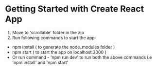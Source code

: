 # Getting Started with Create React App

1. Move to 'scrollable' folder in the zip
2. Run following commands to start the app-
* npm install ( to generate the node_modules folder )
* npm start ( to start the app on localhost:3000 )
* Or run command - 'npm run dev' to run both the above commands i.e 'npm install' and 'npm  start'